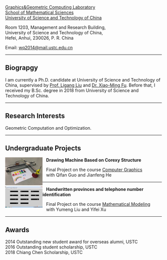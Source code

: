 [Graphics&Geometric Computing Laboratory](http://gcl.ustc.edu.cn/)  
[School of Mathematical Sciences](http://math.ustc.edu.cn/)  
[University of Science and Technology of China](http://www.ustc.edu.cn/)



Room 1203, Management and Research Building,  
University of Science and Technology of China,  
Hefei, Anhui, 230026, P. R. China 


Email: <wq2014@mail.ustc.edu.cn>

* * *


## Biograpgy

I am currently a Ph.D. candidate at University of Science and Technology of China, supervised by [Prof. Ligang Liu](http://staff.ustc.edu.cn/~lgliu) and [Dr. Xiao-Ming Fu](http://staff.ustc.edu.cn/~fuxm). Before that, I received my B.Sc. degree in 2018 from University of Science and Technology of China.

* * *

## Research Interests

Geometric Computation and Optimization.

* * *

## Undergraduate Projects

<!-- ### Drawing Machine Based on Corexy Structure -->

<img align="left" width="120" src="/assets/img/corexy.jpg"/>

&nbsp;&nbsp; **Drawing Machine Based on Corexy Structure**

&nbsp;&nbsp; Final Project on the course [Computer Graphics](http://staff.ustc.edu.cn/~lgliu/Courses/ComputerGraphics_2017_spring-summer/Projects/index7)  
&nbsp;&nbsp; with Qifan Guo and Jianfeng He

* * *

<img align="left" width="120" src="/assets/img/partitionnumber.jpg"/>

&nbsp;&nbsp; **Handwritten provinces and telephone number identification**

&nbsp;&nbsp; Final Project on the course [Mathematical Modeling](http://www.smartchair.cn/MMC2017/)  
&nbsp;&nbsp; with Yumeng Liu and Yifei Xu


* * *

## Awards
2014 Outstanding new student award for overseas alumni, USTC  
2016 Outstanding student scholarship, USTC  
2018 Chiang Chen Scholarship, USTC
